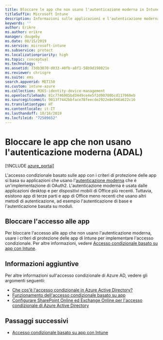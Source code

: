 ```yaml
---
title: Bloccare le app che non usano l'autenticazione moderna in Intune
titleSuffix: Microsoft Intune
description: Informazioni sulle applicazioni e l'autenticazione moderna (ADAL) in Microsoft Intune.
keywords: ''
author: Erikre
ms.author: erikre
manager: dougeby
ms.date: 08/15/2019
ms.service: microsoft-intune
ms.subservice: protect
ms.localizationpriority: high
ms.topic: conceptual
ms.technology: ''
ms.assetid: 73db3070-d033-40fb-a8f1-58b9d198021e
ms.reviewer: chrisgre
ms.suite: ems
search.appverid: MET150
ms.custom: intune-azure
ms.collection: M365-identity-device-management
ms.openlocfilehash: 81c7746985bd3449ce4e5f2d90780bcd117069eb
ms.sourcegitcommit: 9013f7442bbface78feecde2922e8e546a622c16
ms.translationtype: HT
ms.contentlocale: it-IT
ms.lasthandoff: 10/16/2019
ms.locfileid: "72509652"
---
```

# <a name="block-apps-that-dont-use-modern-authentication-adal"></a>Bloccare le app che non usano l'autenticazione moderna (ADAL)

[!INCLUDE [azure_portal](../includes/azure_portal.md)]

L'accesso condizionale basato sulle app con i criteri di protezione delle app si basa su applicazioni che usano l'[autenticazione moderna](https://support.office.com/article/Using-Office-365-modern-authentication-with-Office-clients-776c0036-66fd-41cb-8928-5495c0f9168a) che è un'implementazione di OAuth2. L'autenticazione moderna è usata dalle applicazioni desktop e per dispositivi mobili di Office più recenti. Tuttavia, esistono app di terze parti e app di Office meno recenti che usano altri metodi di autenticazione, ad esempio l'autenticazione di base e l'autenticazione basata su moduli.

## <a name="block-access-to-apps"></a>Bloccare l'accesso alle app

Per bloccare l'accesso alle app che non usano l'autenticazione moderna, usare i criteri di protezione delle app di Intune per implementare l'accesso condizionale. Per altre informazioni, vedere [Accesso condizionale basato su app con Intune](app-based-conditional-access-intune.md).

## <a name="additional-information"></a>Informazioni aggiuntive

Per altre informazioni sull'accesso condizionale di Azure AD, vedere gli argomenti seguenti:
- [Che cos'è l'accesso condizionale in Azure Active Directory?](https://docs.microsoft.com/azure/active-directory/conditional-access/overview)
- [Funzionamento dell'accesso condizionale basato su app](app-based-conditional-access-intune.md#how-app-based-conditional-access-works)
- [Configurare SharePoint Online ed Exchange Online per l'accesso condizionale di Azure Active Directory](https://docs.microsoft.com/azure/active-directory/conditional-access/conditional-access-for-exo-and-spo)

## <a name="next-steps"></a>Passaggi successivi

- [Accesso condizionale basato su app con Intune](app-based-conditional-access-intune.md)
